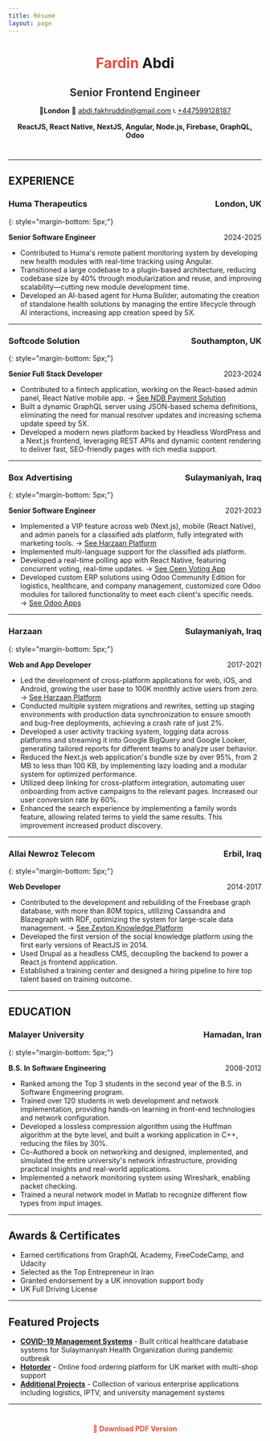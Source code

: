 ```yaml
---
title: Résumé
layout: page
---
```


<div style="text-align: center; margin-bottom: 40px;">
  <h1 style="margin-bottom: 5px;"><span style="color: #e74c3c;">Fardin</span> Abdi</h1>
  <h2 style="color: #333; margin-bottom: 15px;">Senior Frontend Engineer</h2>
  <p style="margin-bottom: 10px;">📍<strong>London</strong> 📧 <a href="mailto:abdi.fakhruddin@gmail.com">abdi.fakhruddin@gmail.com</a> 📞 <a href="telto:+447599128187">+447599128187</a></p>
  <p style="margin-bottom: 15px;"><strong>ReactJS, React Native, NextJS, Angular, Node.js, Firebase, GraphQL, Odoo</strong></p>
</div>

---

## EXPERIENCE

### Huma Therapeutics <span style="float: right;">London, UK</span>
{: style="margin-bottom: 5px;"}

**Senior Software Engineer** <span style="float: right;">2024-2025</span>

-   Contributed to Huma's remote patient monitoring system by developing new health modules with real-time tracking using Angular.
-   Transitioned a large codebase to a plugin-based architecture, reducing codebase size by 40% through modularization and reuse, and improving scalability—cutting new module development time.
-   Developed an AI-based agent for Huma Builder, automating the creation of standalone health solutions by managing the entire lifecycle through AI interactions, increasing app creation speed by 5X.

---

### Softcode Solution <span style="float: right;">Southampton, UK</span>
{: style="margin-bottom: 5px;"}

**Senior Full Stack Developer** <span style="float: right;">2023-2024</span>

-   Contributed to a fintech application, working on the React-based admin panel, React Native mobile app. → [See NDB Payment Solution](/2024/04/01/ndb/)
-   Built a dynamic GraphQL server using JSON-based schema definitions, eliminating the need for manual resolver updates and increasing schema update speed by 5X.
-   Developed a modern news platform backed by Headless WordPress and a Next.js frontend, leveraging REST APIs and dynamic content rendering to deliver fast, SEO-friendly pages with rich media support.

---

### Box Advertising <span style="float: right;">Sulaymaniyah, Iraq</span>
{: style="margin-bottom: 5px;"}

**Senior Software Engineer** <span style="float: right;">2021-2023</span>

-   Implemented a VIP feature across web (Next.js), mobile (React Native), and admin panels for a classified ads platform, fully integrated with marketing tools. → [See Harzaan Platform](/2017/08/19/harzaan/)
-   Implemented multi-language support for the classified ads platform.
-   Developed a real-time polling app with React Native, featuring concurrent voting, real-time updates. → [See Ceen Voting App](/2022/05/01/ceen/)
-   Developed custom ERP solutions using Odoo Community Edition for logistics, healthcare, and company management, customized core Odoo modules for tailored functionality to meet each client's specific needs. → [See Odoo Apps](/2021/02/10/odoo/)

---

### Harzaan <span style="float: right;">Sulaymaniyah, Iraq</span>
{: style="margin-bottom: 5px;"}

**Web and App Developer** <span style="float: right;">2017-2021</span>

-   Led the development of cross-platform applications for web, iOS, and Android, growing the user base to 100K monthly active users from zero. → [See Harzaan Platform](/2017/08/19/harzaan/)
-   Conducted multiple system migrations and rewrites, setting up staging environments with production data synchronization to ensure smooth and bug-free deployments, achieving a crash rate of just 2%.
-   Developed a user activity tracking system, logging data across platforms and streaming it into Google BigQuery and Google Looker, generating tailored reports for different teams to analyze user behavior.
-   Reduced the Next.js web application's bundle size by over 95%, from 2 MB to less than 100 KB, by implementing lazy loading and a modular system for optimized performance.
-   Utilized deep linking for cross-platform integration, automating user onboarding from active campaigns to the relevant pages. Increased our user conversion rate by 60%.
-   Enhanced the search experience by implementing a family words feature, allowing related terms to yield the same results. This improvement increased product discovery.

---

### Allai Newroz Telecom <span style="float: right;">Erbil, Iraq</span>
{: style="margin-bottom: 5px;"}

**Web Developer** <span style="float: right;">2014-2017</span>

-   Contributed to the development and rebuilding of the Freebase graph database, with more than 80M topics, utilizing Cassandra and Blazegraph with RDF, optimizing the system for large-scale data management. → [See Zeyton Knowledge Platform](/2014/10/20/zeyton/)
-   Developed the first version of the social knowledge platform using the first early versions of ReactJS in 2014.
-   Used Drupal as a headless CMS, decoupling the backend to power a React.js frontend application.
-   Established a training center and designed a hiring pipeline to hire top talent based on training outcome.

---

## EDUCATION

### Malayer University <span style="float: right;">Hamadan, Iran</span>
{: style="margin-bottom: 5px;"}

**B.S. In Software Engineering** <span style="float: right;">2008-2012</span>

-   Ranked among the Top 3 students in the second year of the B.S. in Software Engineering program.
-   Trained over 120 students in web development and network implementation, providing hands-on learning in front-end technologies and network configuration.
-   Developed a lossless compression algorithm using the Huffman algorithm at the byte level, and built a working application in C++, reducing the files by 30%.
-   Co-Authored a book on networking and designed, implemented, and simulated the entire university's network infrastructure, providing practical insights and real-world applications.
-   Implemented a network monitoring system using Wireshark, enabling packet checking.
-   Trained a neural network model in Matlab to recognize different flow types from input images.

---

## Awards & Certificates

-   Earned certifications from GraphQL Academy, FreeCodeCamp, and Udacity
-   Selected as the Top Entrepreneur in Iran
-   Granted endorsement by a UK innovation support body
-   UK Full Driving License

---

## Featured Projects

-   **[COVID-19 Management Systems](/2021/02/10/sarbakho/)** - Built critical healthcare database systems for Sulaymaniyah Health Organization during pandemic outbreak
-   **[Hotorder](/2022/05/05/hotorder/)** - Online food ordering platform for UK market with multi-shop support
-   **[Additional Projects](/2022/02/10/more/)** - Collection of various enterprise applications including logistics, IPTV, and university management systems

---

<div style="text-align: center; margin-top: 40px;">
  <p><a href="/assets/fardin-cv.pdf" target="_blank" style="color: #e74c3c; text-decoration: none; font-weight: bold;">📄 Download PDF Version</a></p>
</div>
